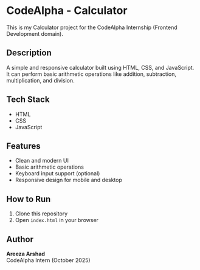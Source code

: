 # CodeAlpha - Calculator

This is my Calculator project for the CodeAlpha Internship (Frontend Development domain).

## Description
A simple and responsive calculator built using HTML, CSS, and JavaScript.  
It can perform basic arithmetic operations like addition, subtraction, multiplication, and division.

## Tech Stack
- HTML  
- CSS  
- JavaScript

## Features
- Clean and modern UI  
- Basic arithmetic operations  
- Keyboard input support (optional)  
- Responsive design for mobile and desktop  

## How to Run
1. Clone this repository  
2. Open `index.html` in your browser  

## Author
**Areeza Arshad**  
CodeAlpha Intern (October 2025)
